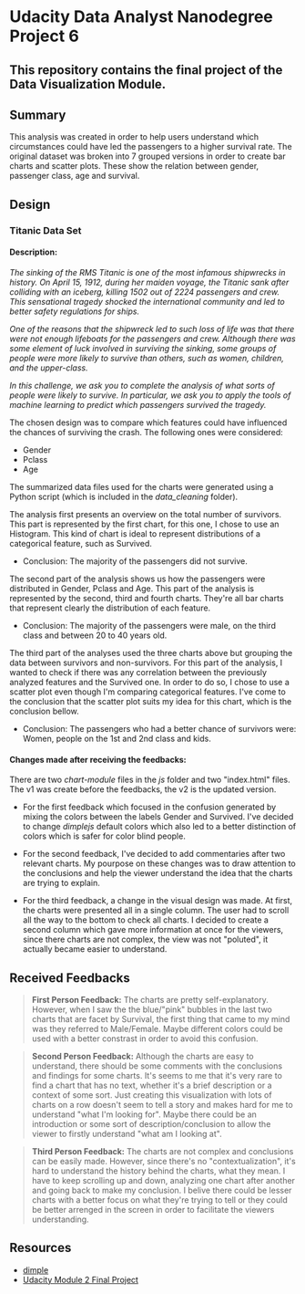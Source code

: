 # Udacity Data Analyst Nanodegree Project 6
## This repository contains the final project of the Data Visualization Module.

## Summary
This analysis was created in order to help users understand which circumstances could have led the passengers to a higher survival rate.
The original dataset was broken into 7 grouped versions in order to create bar charts and scatter plots. These show the relation between gender, passenger class, age and survival.

## Design
### Titanic Data Set
#### Description:
*The sinking of the RMS Titanic is one of the most infamous shipwrecks in history.  On April 15, 1912, during her maiden voyage, the Titanic sank after colliding with an iceberg, killing 1502 out of 2224 passengers and crew. This sensational tragedy shocked the international community and led to better safety regulations for ships.*

*One of the reasons that the shipwreck led to such loss of life was that there were not enough lifeboats for the passengers and crew. Although there was some element of luck involved in surviving the sinking, some groups of people were more likely to survive than others, such as women, children, and the upper-class.*

*In this challenge, we ask you to complete the analysis of what sorts of people were likely to survive. In particular, we ask you to apply the tools of machine learning to predict which passengers survived the tragedy.*

The chosen design was to compare which features could have influenced the chances of surviving the crash. The following ones were considered:

* Gender
* Pclass
* Age

The summarized data files used for the charts were generated using a Python script (which is included in the *data_cleaning* folder).

The analysis first presents an overview on the total number of survivors.
This part is represented by the first chart, for this one, I chose to use an Histogram. This kind of chart is ideal to represent distributions of a categorical feature, such as Survived.
* Conclusion: The majority of the passengers did not survive.

The second part of the analysis shows us how the passengers were distributed in Gender, Pclass and Age.
This part of the analysis is represented by the second, third and fourth charts. They're all bar charts that represent clearly the distribution of each feature.
* Conclusion: The majority of the passengers were male, on the third class and between 20 to 40 years old.

The third part of the analyses used the three charts above but grouping the data between survivors and non-survivors.
For this part of the analysis, I wanted to check if there was any correlation between the previously analyzed features and the Survived one. In order to do so, I chose to use a scatter plot even though I'm comparing categorical features.
I've come to the conclusion that the scatter plot suits my idea for this chart, which is the conclusion bellow.
* Conclusion: The passengers who had a better chance of survivors were: Women, people on the 1st and 2nd class and kids.

#### Changes made after receiving the feedbacks:
There are two *chart-module* files in the *js* folder and two "index.html" files. 
The v1 was create before the feedbacks, the v2 is the updated version.

* For the first feedback which focused in the confusion generated by mixing the colors between the labels Gender and Survived. I've decided to change *dimplejs* default colors which also led to a better distinction of colors which is safer for color blind people.

* For the second feedback, I've decided to add commentaries after two relevant charts. My pourpose on these changes was to draw attention to the conclusions and help the viewer understand the idea that the charts are trying to explain.

* For the third feedback, a change in the visual design was made. At first, the charts were presented all in a single column. The user had to scroll all the way to the bottom to check all charts. I decided to create a second column which gave more information at once for the viewers, since there charts are not complex, the view was not "poluted", it actually became easier to understand.

## Received Feedbacks 
> __First Person Feedback:__ 
The charts are pretty self-explanatory. However, when I saw the the blue/"pink" bubbles in the last two charts that are facet by Survival, the first thing that came to my mind was they referred to Male/Female. Maybe different colors could be used with a better constrast in order to avoid this confusion.

> __Second Person Feedback:__ 
Although the charts are easy to understand, there should be some comments with the conclusions and findings for some charts. It's seems to me that it's very rare to find a chart that has no text, whether it's a brief description or a context of some sort. Just creating this visualization with lots of charts on a row doesn't seem to tell a story and makes hard for me to understand "what I'm looking for". Maybe there could be an introduction or some sort of description/conclusion to allow the viewer to firstly understand "what am I looking at".

> __Third Person Feedback:__
The charts are not complex and conclusions can be easily made. However, since there's no "contextualization", it's hard to understand the history behind the charts, what they mean. I have to keep scrolling up and down, analyzing one chart after another and going back to make my conclusion. I belive there could be lesser charts with a better focus on what they're trying to tell or they could be better arrenged in the screen in order to facilitate the viewers understanding. 



## Resources
* [dimple](http://dimplejs.org/examples_index.html)
* [Udacity Module 2 Final Project](https://github.com/brunobrito89/udacity-ndda-module-2)
